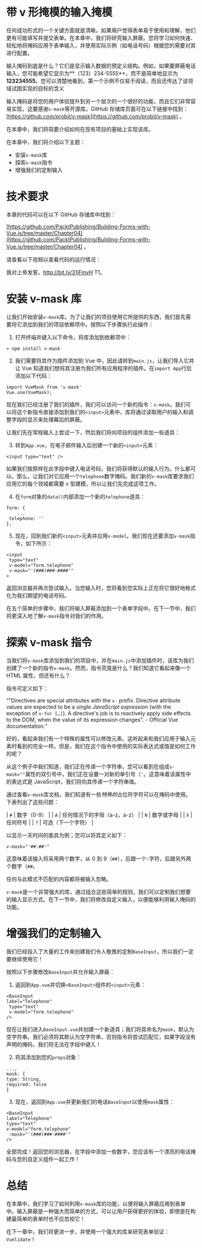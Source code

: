 # 带 v 形掩模的输入掩模

任何成功形式的一个关键方面就是清晰。如果用户觉得表单易于使用和理解，他们更有可能填写并提交表单。在本章中，我们将研究输入屏蔽。您将学习如何快速、轻松地将掩码应用于表单输入，并使用实际示例（如电话号码）根据您的需要对其进行配置。

输入掩码到底是什么？它们是显示输入数据的预定义结构。例如，如果要屏蔽电话输入，您可能希望它显示为**（123）234-5555**，而不是简单地显示为**123234555**。您可以清楚地看到，第一个示例不仅易于阅读，而且还传达了该领域试图实现的目标的含义

输入掩码是将您的用户体验提升到另一个层次的一个很好的功能，而且它们非常容易实现，这要感谢`v-mask`等开源库。GitHub 存储库页面可在以下链接中找到：[https://github.com/probil/v-mask](https://github.com/probil/v-mask) 。

在本章中，我们将简要介绍如何在现有项目的基础上实现该库。

在本章中，我们将介绍以下主题：

*   安装`v-mask`库
*   探索`v-mask`指令
*   增强我们的定制输入

# 技术要求

本章的代码可以在以下 GitHub 存储库中找到：

[https://github.com/PacktPublishing/Building-Forms-with-Vue.js/tree/master/Chapter04](https://github.com/PacktPublishing/Building-Forms-with-Vue.js/tree/master/Chapter04) 。

请查看以下视频以查看代码的运行情况：

我对上帝发誓。http://bit.ly/31jFmyH T1。

# 安装 v-mask 库

让我们开始安装`v-mask`库。为了让我们的项目使用它所提供的东西，我们首先需要将它添加到我们的项目依赖项中。按照以下步骤执行此操作：

1.  打开终端并键入以下命令，将库添加到依赖项中：

```
> npm install v-mask
```

2.  我们需要将其作为插件添加到 Vue 中，因此请转到`main.js`，让我们导入它并让 Vue 知道我们想将其注册为我们所有应用程序的插件。在`import App`行后添加以下代码：

```
import VueMask from 'v-mask'
Vue.use(VueMask);
```

现在我们已经注册了我们的插件，我们可以访问一个新的指令：`v-mask`。我们可以将这个新指令直接添加到我们的`<input>`元素中，库将通过读取用户的输入和调整字段的显示来处理幕后的屏蔽。

让我们先在常规输入上尝试一下，然后我们将向项目的组件添加一些道具：

3.  转到`App.vue`，在电子邮件输入后创建一个新的`<input>`元素：

```
<input type="text" />
```

如果我们按原样在此字段中键入电话号码，我们将获得默认的输入行为。什么都可以。那么，让我们对它应用一个`telephone`数字掩码。我们新的`v-mask`库要求我们应用它的每个领域都需要 v 型建模，所以让我们先完成这项工作。

4.  在`form`对象的`data()`内部添加一个新的`telephone`道具：

```
form: {
    ...
 telephone: ''
},
```

5.  现在，回到我们新的`<input>`元素并应用`v-model`。我们现在还要添加`v-mask`指令，如下所示：

```
<input 
 type="text"
 v-model="form.telephone"
 v-mask="'(###)###-####'"
>
```

返回浏览器并再次尝试输入。当您输入时，您将看到您实际上正在将它很好地格式化为我们期望的电话号码。

在五个简单的步骤中，我们将输入屏蔽添加到一个表单字段中。在下一节中，我们将更深入地了解`v-mask`指令对我们的作用。

# 探索 v-mask 指令

当我们将`v-mask`库添加到我们的项目中，并在`main.js`中添加插件时，该库为我们创建了一个新的指令`v-mask`。然而，指令究竟是什么？我们知道它看起来像一个 HTML 属性，但还有什么？

指令可定义如下：

<q>"Directives are special attributes with the `v-` prefix. Directive attribute values are expected to be a *single JavaScript expression* (with the exception of `v-for […]`). A directive's job is to reactively apply side effects to the DOM, when the value of its expression changes". - Official Vue documentation.</q>

好的，看起来我们有一个特殊的属性可以修改元素。这听起来和我们应用于输入元素时看到的完全一样。但是，我们在这个指令中使用的实际表达式或值是如何工作的呢？

从这个例子中我们知道，我们正在传递一个字符串，您可以看到在组成`v-mask=""`属性的双引号中，我们正在设置一对新的单引号（`'`。这意味着该属性中的表达式是 JavaScript，我们将向其传递一个字符串值。

通过查看`v-mask`库文档，我们知道有一些*特殊的*占位符字符可以在掩码中使用。下表列出了这些问题：

| `#` | 数字（0-9） |
| `A` | 任何情况下的字母（a-z，a-z） |
| `N` | 数字或字母 |
| `X` | 任何符号 |
| `?` | 可选（下一个字符） |

以显示一天时间的面具为例；您可以将其定义如下：

```
v-mask="'##:##'"
```

这意味着该输入将采用两个数字，从 0 到 9（`##`），后跟一个`:`字符，后跟另外两个数字（`##`。

任何与此模式不匹配的内容都将被输入忽略。

`v-mask`是一个非常强大的库，通过组合这些简单的规则，我们可以定制我们想要的输入显示方式。在下一节中，我们将修改自定义输入，以便能够利用输入掩码的功能。

# 增强我们的定制输入

我们已经投入了大量的工作来创建我们令人敬畏的定制`BaseInput`，所以我们一定要继续使用它！ 

按照以下步骤修改`BaseInput`并允许输入屏蔽：

1.  返回到`App.vue`并切换`<BaseInput>`组件的`<input>`元素：

```
<BaseInput 
label="Telephone"
 type="text"
 v-model="form.telephone"
/>
```

现在让我们进入`BaseInput.vue`并创建一个新道具；我们将其命名为`mask`，默认为空字符串。我们必须将其默认为空字符串，否则指令将尝试匹配它，如果字段没有声明的掩码，我们将无法在字段中键入！

2.  将其添加到您的`props`对象：

```
...,
mask: {
type: String,
required: false
}
```

3.  现在，返回到`App.vue`并更新我们的电话`BaseInput`以使用`mask`属性：

```
<BaseInput 
label="Telephone"
type="text" 
v-model="form.telephone"
 :mask="'(###)###-####'"
/>
```

全部完成！返回您的浏览器，在字段中添加一些数字，您应该有一个漂亮的电话掩码与您的自定义组件一起工作！

# 总结

在本章中，我们学习了如何利用`v-mask`库的功能，以便将输入屏蔽应用到表单中。输入屏蔽是一种强大而简单的方式，可以让用户获得更好的体验，即使是在构建最简单的表单时也不应忽视它！

在下一章中，我们将更进一步，并使用一个强大的库来研究表单验证：`Vuelidate`！